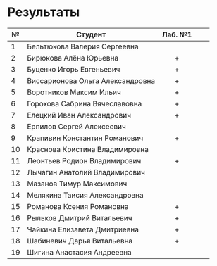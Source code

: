 # Результаты

| №   | Студент                          | Лаб. №1 |     |     |
| --- | -------------------------------- | :-----: | --- | --- |
| 1   | Бельтюкова Валерия Сергеевна     |         |     |     |
| 2   | Бирюкова Алёна Юрьевна           |    +    |     |     |
| 3   | Буценко Игорь Евгеньевич         |    +    |     |     |
| 4   | Виссарионова Ольга Александровна |    +    |     |     |
| 5   | Воротников Максим Ильич          |    +    |     |     |
| 6   | Горохова Сабрина Вячеславовна    |    +    |     |     |
| 7   | Елецкий Иван Александрович       |    +    |     |     |
| 8   | Ерпилов Сергей Алексеевич        |         |     |     |
| 9   | Крапивин Константин Романович    |    +    |     |     |
| 10  | Краснова Кристина Владимировна   |         |     |     |
| 11  | Леонтьев Родион Владимирович     |    +    |     |     |
| 12  | Лычагин Анатолий Владимирович    |         |     |     |
| 13  | Мазанов Тимур Максимович         |         |     |     |
| 14  | Мелякина Таисия Александровна    |         |     |     |
| 15  | Романова Ксения Романовна        |    +    |     |     |
| 16  | Рыльков Дмитрий Витальевич       |    +    |     |     |
| 17  | Чайкина Елизавета Дмитриевна     |    +    |     |     |
| 18  | Шабиневич Дарья Витальевна       |    +    |     |     |
| 19  | Шигина Анастасия Андреевна       |         |     |     |
